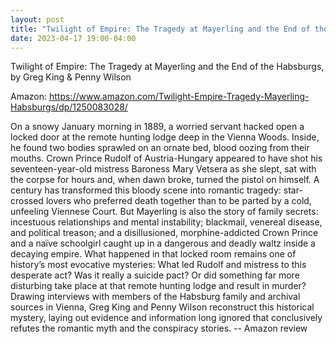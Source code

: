 ```yaml
---
layout: post
title: "Twilight of Empire: The Tragedy at Mayerling and the End of the Habsburgs"
date: 2023-04-17 19:00-04:00
---
```

Twilight of Empire: The Tragedy at Mayerling and the End of the Habsburgs, by Greg King & Penny Wilson

Amazon: https://www.amazon.com/Twilight-Empire-Tragedy-Mayerling-Habsburgs/dp/1250083028/

On a snowy January morning in 1889, a worried servant hacked open a locked door at the remote hunting lodge deep in the Vienna Woods. Inside, he found two bodies sprawled on an ornate bed, blood oozing from their mouths. Crown Prince Rudolf of Austria-Hungary appeared to have shot his seventeen-year-old mistress Baroness Mary Vetsera as she slept, sat with the corpse for hours and, when dawn broke, turned the pistol on himself.
A century has transformed this bloody scene into romantic tragedy: star-crossed lovers who preferred death together than to be parted by a cold, unfeeling Viennese Court. But Mayerling is also the story of family secrets: incestuous relationships and mental instability; blackmail, venereal disease, and political treason; and a disillusioned, morphine-addicted Crown Prince and a naïve schoolgirl caught up in a dangerous and deadly waltz inside a decaying empire. What happened in that locked room remains one of history’s most evocative mysteries: What led Rudolf and mistress to this desperate act? Was it really a suicide pact? Or did something far more disturbing take place at that remote hunting lodge and result in murder?
Drawing interviews with members of the Habsburg family and archival sources in Vienna, Greg King and Penny Wilson reconstruct this historical mystery, laying out evidence and information long ignored that conclusively refutes the romantic myth and the conspiracy stories.
\-\- Amazon review
